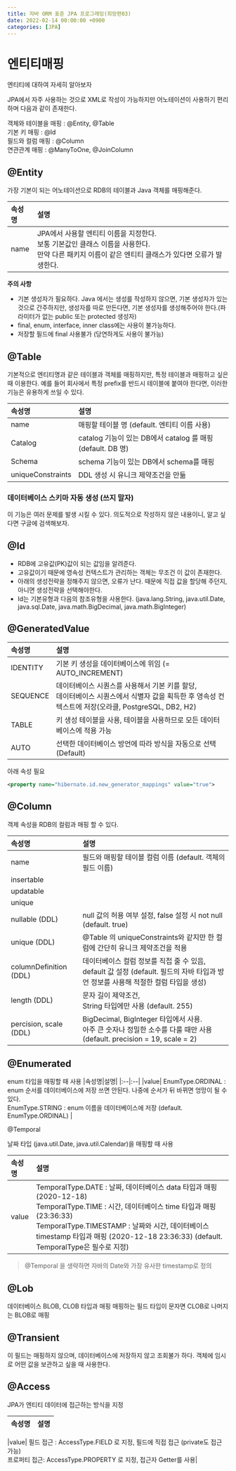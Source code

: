 ```yaml
---
title: 자바 ORM 표준 JPA 프로그래밍(희망편03)
date: 2022-02-14 00:00:00 +0900
categories: [JPA]
---
```


# 엔티티매핑
엔티티에 대하여 자세히 알아보자

JPA에서 자주 사용하는 것으로 XML로 작성이 가능하지만 어노테이션이 사용하기 편리하며 다음과 같이 존재한다.

객체와 테이블을 매핑 : @Entity, @Table  
기본 키 매핑 : @Id  
필드와 컬럼 매핑 : @Column  
연관관계 매핑 : @ManyToOne, @JoinColumn

## @Entity

가장 기본이 되는 어노테이션으로 RDB의 테이블과 Java 객체를 매핑해준다.

|속성명|설명|
|:--|:--|
|name| JPA에서 사용할 엔티티 이름을 지정한다.</br>보통 기본값인 클래스 이름을 사용한다.</br> 만약 다른 패키지 이름이 같은 엔티티 클래스가 있다면 오류가 발생한다.|

**주의 사항**
- 기본 생성자가 필요하다. Java 에서는 생성를 작성하지 않으면, 기본 생성자가 있는 것으로 간주하지만, 생성자를 따로 만든다면, 기본 생성자를 생성해주어야 한다.(파라미터가 없는 public 또는 protected 생성자)
- final, enum, interface, inner class에는 사용이 불가능하다.
- 저장할 필드에 final 사용불가 (당연하게도 사용이 불가능) 

## @Table

기본적으로 엔티티명과 같은 테이블과 객체를 매핑하지만, 특정 테이블과 매핑하고 싶은 때 이용한다. 예를 들어 회사에서 특정 prefix를 반드시 테이블에 붙여야 한다면, 이러한 기능은 유용하게 쓰일 수 있다.


|속성명|설명|
|:--|:--|
|name| 매핑할 테이블 명 (default. 엔티티 이름 사용)|
|Catalog| catalog 기능이 있는 DB에서 catalog 를 매핑 (default. DB 명)|
|Schema| schema 기능이 있는 DB에서 schema를 매핑|
|uniqueConstraints| DDL 생성 시 유니크 제약조건을 만듦|

### 데이터베이스 스키마 자동 생성 (쓰지 말자)
이 기능은 여러 문제를 발생 시킬 수 있다. 의도적으로 작성하지 않은 내용이니, 알고 싶다면 구글에 검색해보자.

## @Id
- RDB에 고유값(PK)값이 되는 값임을 알려준다.
- 고유값이기 때문에 영속성 컨텍스트가 관리하는 객체는 무조건 이 값이 존재한다.
- 아래의 생성전략을 정해주지 않으면, 오류가 난다. 때문에 직접 값을 할당해 주던지, 아니면 생성전략을 선택해야한다.
- Id는 기본유형과 다음의 참조유형을 사용한다. (java.lang.String, java.util.Date, java.sql.Date, java.math.BigDecimal, java.math.BigInteger)

## @GeneratedValue

|속성명|설명|
|:--|:--|
|IDENTITY| 기본 키 생성을 데이터베이스에 위임 (= AUTO_INCREMENT)|
|SEQUENCE| 데이터베이스 시퀀스를 사용해서 기본 키를 할당,<br>데이터베이스 시퀀스에서 식별자 값을 획득한 후 영속성 컨텍스트에 저장(오라클, PostgreSQL, DB2, H2)|
|TABLE| 키 생성 테이블을 사용, 테이블을 사용하므로 모든 데이터베이스에 적용 가능|
|AUTO| 선택한 데이터베이스 방언에 따라 방식을 자동으로 선택(Default)|

아래 속성 필요
```xml
<property name="hibernate.id.new_generator_mappings" value="true">
```

## @Column
객제 속성을 RDB의 컬럼과 매핑 할 수 있다.

|속성명|설명|
|:--|:--|
|name|  필드와 매핑할 테이블 컬럼 이름 (default. 객체의 필드 이름)|
|insertable||
|updatable||
|unique||
|nullable (DDL) | null 값의 허용 여부 설정, false 설정 시 not null (default. true) |
|unique (DDL) | @Table 의 uniqueConstraints와 같지만 한 컬럼에 간단히 유니크 제약조건을 적용|
|columnDefinition (DDL) | 데이터베이스 컬럼 정보를 직접 줄 수 있음, <br>default 값 설정 (default. 필드의 자바 타입과 방언 정보를 사용해 적절한 컬럼 타입을 생성)|
|length (DDL) | 문자 길이 제약조건,<br> String 타입에만 사용 (default. 255) |
|percision, scale (DDL) | BigDecimal, BigInteger 타입에서 사용.<br> 아주 큰 숫자나 정밀한 소수를 다룰 때만 사용 (default. precision = 19, scale = 2)|

## @Enumerated

enum 타입을 매핑할 때 사용
|속성명|설명|
|:--|:--|
|value| EnumType.ORDINAL : enum 순서를 데이터베이스에 저장 쓰면 안된다. 나중에 순서가 뒤 바뀌면 엉망이 될 수 있다.</br> EnumType.STRING : enum 이름을 데이터베이스에 저장 (default. EnumType.ORDINAL) |

@Temporal

날짜 타입 (java.util.Date, java.util.Calendar)을 매핑할 때 사용

|속성명|설명|
|:--|:--|
|value| TemporalType.DATE : 날짜, 데이터베이스 data 타입과 매핑 (2020-12-18)</br> TemporalType.TIME : 시간, 데이터베이스 time 타입과 매핑 (23:36:33) </br> TemporalType.TIMESTAMP : 날짜와 시간, 데이터베이스 timestamp 타입과 매핑 (2020-12-18 23:36:33) (default. TemporalType은 필수로 지정)|

> @Temporal 을 생략하면 자바의 Date와 가장 유사한 timestamp로 정의

## @Lob

데이터베이스 BLOB, CLOB 타입과 매핑 매핑하는 필드 타입이 문자면 CLOB로 나머지는 BLOB로 매핑

## @Transient


이 필드는 매핑하지 않으며, 데이터베이스에 저장하지 않고 조회불가 하다. 객체에 임시로 어떤 값을 보관하고 싶을 때 사용한다.

## @Access

JPA가 엔티티 데이터에 접근하는 방식을 지정


|속성명|설명|
|:--|:--|

|value| 필드 접근 : AccessType.FIELD 로 지정, 필드에 직접 접근 (private도 접근 가능) </br> 프로퍼티 접근: AccessType.PROPERTY 로 지정,  접근자 Getter를 사용|

